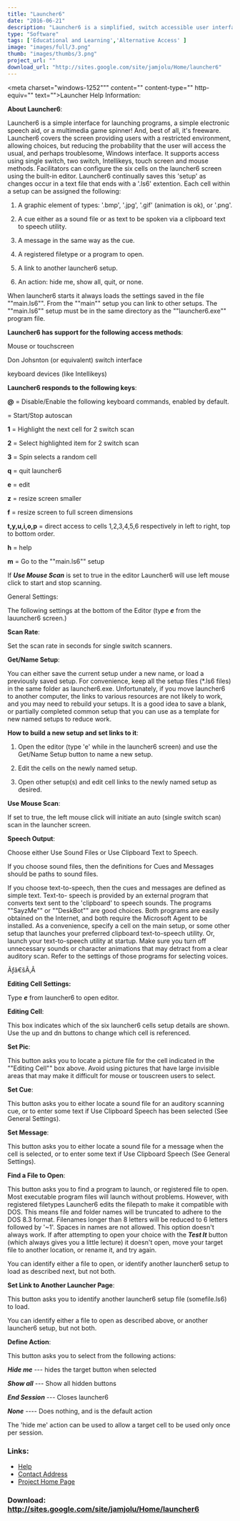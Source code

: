 ```yaml
---
title: "Launcher6"
date: "2016-06-21"
description: "Launcher6 is a simplified, switch accessible user interface that can launch programs, act as an electronic speech device, or act as a multimedia game spinner for Windows computers. The launcher6 screen completely covers the screen offering 6 choices, but reducing the probability that the user will encounter the perhaps troublesome Windows interface. Multiple access methods and supports like auditory scanning are simultaneously supported. The built in editor saves any changes automatically as they are made."
type: "Software"
tags: ['Educational and Learning','Alternative Access' ]
image: "images/full/3.png"
thumb: "images/thumbs/3.png"
project_url: ""
download_url: "http://sites.google.com/site/jamjolu/Home/launcher6"
---
```

<meta charset="windows-1252""" content="" content-type="" http-equiv="" text=""></meta><meta content="" generator="" microsoft="" name="" word=""></meta><title>Launcher Help Information:</title><meta c:="" content="" files="" name="" office="" template=""></meta>Launcher Help Information:

 **About Launcher6**:

Launcher6 is a simple interface for launching programs, a simple electronic speech aid, or a multimedia game spinner! And, best of all, it's freeware. Launcher6 covers the screen providing users with a restricted environment, allowing choices, but reducing the probability that the user will access the usual, and perhaps troublesome, Windows interface. It supports access using single switch, two switch, Intellikeys, touch screen and mouse methods. Facilitators can configure the six cells on the launcher6 screen using the built-in editor. Launcher6 continually saves this 'setup' as changes occur in a text file that ends with a '.ls6' extention. Each cell within a setup can be assigned the following:

1. A graphic element of types: '.bmp', '.jpg', '.gif' (animation is ok), or '.png'.

2. A cue either as a sound file or as text to be spoken via a clipboard text to speech utility.

3. A message in the same way as the cue.

4. A registered filetype or a program to open.

5. A link to another launcher6 setup.

6. An action: hide me, show all, quit, or none.

When launcher6 starts it always loads the settings saved in the file ""main.ls6"". From the ""main"" setup you can link to other setups. The ""main.ls6"" setup must be in the same directory as the ""launcher6.exe"" program file.

 **Launcher6 has support for the following access methods**:

Mouse or touchscreen

Don Johsnton (or equivalent) switch interface

keyboard devices (like Intellikeys)

 **Launcher6 responds to the following keys**:

 **@** = Disable/Enable the following keyboard commands, enabled by default.

  = Start/Stop autoscan

 **1** = Highlight the next cell for 2 switch scan

 **2** = Select highlighted item for 2 switch scan

 **3** = Spin selects a random cell

 **q** = quit launcher6

 **e** = edit

 **z** = resize screen smaller

 **f** = resize screen to full screen dimensions

 **t,y,u,i,o,p** = direct access to cells 1,2,3,4,5,6 respectively in left to right, top to bottom order.

 **h** = help

 **m** = Go to the ""main.ls6"" setup

If **_Use Mouse Scan_** is set to true in the editor Launcher6 will use left mouse click to start and stop scanning.

 General Settings:

The following settings at the bottom of the Editor (type **_e_** from the lauuncher6 screen.)

 **Scan Rate**:

Set the scan rate in seconds for single switch scanners.

 **Get/Name Setup**:

You can either save the current setup under a new name, or load a previously saved setup. For convenience, keep all the setup files (\*.ls6 files) in the same folder as launcher6.exe. Unfortunately, if you move launcher6 to another computer, the links to various resources are not likely to work, and you may need to rebuild your setups. It is a good idea to save a blank, or partially completed common setup that you can use as a template for new named setups to reduce work.

 **How to build a new setup and set links to it**:

1. Open the editor (type 'e' while in the launcher6 screen) and use the Get/Name Setup button to name a new setup.

2. Edit the cells on the newly named setup.

3. Open other setup(s) and edit cell links to the newly named setup as desired.

 **Use Mouse Scan**:

If set to true, the left mouse click will initiate an auto (single switch scan) scan in the launcher screen.

 **Speech Output**:

Choose either Use Sound Files or Use Clipboard Text to Speech.

If you choose sound files, then the definitions for Cues and Messages should be paths to sound files.

If you choose text-to-speech, then the cues and messages are defined as simple text. Text-to- speech is provided by an external program that converts text sent to the 'clipboard' to speech sounds. The programs ""SayzMe"" or ""DeskBot"" are good choices. Both programs are easily obtained on the Internet, and both require the Microsoft Agent to be installed. As a convenience, specify a cell on the main setup, or some other setup that launches your preferred clipboard text-to-speech utility. Or, launch your text-to-speech utility at startup. Make sure you turn off unnecessary sounds or character animations that may detract from a clear auditory scan. Refer to the settings of those programs for selecting voices.

Ãƒâ€šÃ‚Â 

 **Editing Cell Settings:**

Type **_e_** from launcher6 to open editor.

 **Editing Cell**:

This box indicates which of the six launcher6 cells setup details are shown. Use the up and dn buttons to change which cell is referenced.

 **Set Pic**:

This button asks you to locate a picture file for the cell indicated in the ""Editing Cell"" box above. Avoid using pictures that have large invisible areas that may make it difficult for mouse or touscreen users to select.

 **Set Cue**:

This button asks you to either locate a sound file for an auditory scanning cue, or to enter some text if Use Clipboard Speech has been selected (See General Settings).

 **Set Message**:

This button asks you to either locate a sound file for a message when the cell is selected, or to enter some text if Use Clipboard Speech (See General Settings).

 **Find a File to Open**:

This button asks you to find a program to launch, or registered file to open. Most executable program files will launch without problems. However, with registered filetypes Launcher6 edits the filepath to make it compatible with DOS. This means file and folder names will be truncated to adhere to the DOS 8.3 format. Filenames longer than 8 letters will be reduced to 6 letters followed by '~1'. Spaces in names are not allowed. This option doesn't always work. If after attempting to open your choice with the **_Test It_** button (which always gives you a little lecture) it doesn't open, move your target file to another location, or rename it, and try again.

You can identify either a file to open, or identify another launcher6 setup to load as described next, but not both.

 **Set Link to Another Launcher Page**:

This button asks you to identify another launcher6 setup file (somefile.ls6) to load.

You can identify either a file to open as described above, or another launcher6 setup, but not both.

 **Define Action**:

This button asks you to select from the following actions:

 **_Hide me_** --- hides the target button when selected

 **_Show all_** --- Show all hidden buttons

 **_End Session_** --- Closes launcher6

 **_None_** ---- Does nothing, and is the default action

The 'hide me' action can be used to allow a target cell to be used only once per session.

### Links:
- <a href="http://www.oatsoft.org/Software/launcher6/help">Help</a>
- <a href="mailto:jamjolu@hotmail.com">Contact Address</a>
- <a href="http://sites.google.com/site/jamjolu/Home/launcher6">Project Home Page</a>

### Download: http://sites.google.com/site/jamjolu/Home/launcher6 